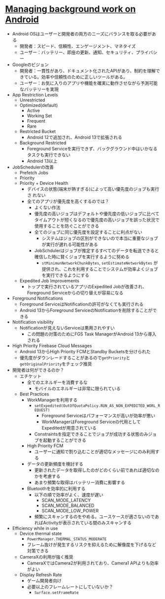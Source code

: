 # [Managing background work on Android](https://io.google/2022/program/477adf14-7c6d-4710-9f19-b127421a396c/)

* Android OSはユーザーと開発者の両方のニーズにバランスを取る必要がある
  * 開発者：スピード、信頼性、エンゲージメント、マネタイズ
  * ユーザー：バッテリー、即座の更新、通知、セキュリティ、プライバシー
* Googleのビジョン
  * 開発者：一貫性があり、ドキュメント化されたAPIがあり、制約を理解できている。効率や信頼性のために正しいツールがある。
  * ユーザー：お気に入りのアプリや機能を確実に動作させながら予測可能なバッテリーを実現
* App Restriction Levels
  * Unrestricted
  * Optimized(default)
    * Active
    * Working Set
    * Frequent
    * Rare
  * Restricted Bucket
    * Android 12で追加され、Android 13で拡張される
  * Background Restricted
    * Foreground Serviceを実行できず、バックグラウンド中はいかなるタスクも実行できない
    * Android 13以上
* JobSchedulerの改善
  * Prefetch Jobs
  * Priority
  * Priority + Device Health
    * デバイスの状態(端末が熱すぎる)によって高い優先度のジョブも実行さ れない
    * 全てのアプリが優先度を高くするのでは？
      * よくない作法
      * 優先度の高いジョブはデフォルトや優先度の低いジョブに比べてタイムアウトが短くなるので優先度の高いジョブを誤った状況で使用することを防ぐことができる
      * 全てのジョブに同じ優先度を設定することに利点がない
        * システムはジョブの区別ができないので本当に重要なジョブが実行が遅れる可能性がある
      * JobSchdulerはジョブが推定するすべてのデータを転送できると確信した時に賢くジョブを実行するように努める
        * `stMinimunNetworkChunkBytes`, `setEstimateNetworkBytes` が提供され、これを利用することでシステムが効率よくジョブを実行できるようにする
  * Expedited Job Improvements
    * トップで実行されているアプリのExpedited Jobが改善され、Foreground Serviceからの切り替えが容易になる
* Foreground Notifications
  * Foreground ServiceはNotificationの許可がなくても実行される
  * Android 13からForeground ServiceのNotificationを削除することができる
* Notification visibility
  * Notificationが見えないServiceは悪用されやすい
    * この問題の対策のためにFGS Task ManagerがAndroid 13から導入される
* High Priority Firebase Cloud Messages
  * Android 13からHigh Priority FCMとStandby Bucketsを分けられた
  * 優先度がダウンレードすることがあるので`getPriority`と`getOriginalPriority`をチェック推奨
* 開発者は何ができるのか？
  * エチケット
    * 全てのエネルギーを消費するな
      * モバイルのエネルギーは非常に限られている
  * Best Practices
    * WorkManagerを利用する
      * `setExpedited(OutOfQuotaPolicy.RUN_AS_NON_EXPEDITED_WORL_REQUEST)`
        * Foreground Serviceはパフォーマンスが高いが効率が悪い
        * WorkManagerはForeground Serviceの代用としてExpeditedが用意されている
      * Constraintsを指定できることでジョブが成功する状態のみジョブを起動することができる
    * High Priority FCM
      * ユーザーに通知で割り込むことが適切なメッセージにのみ利用する
    * データの更新頻度を検討する
      * 更新されたデータを取得したのがどのくらい前であれば適切なのかを考慮する
      * あまり頻繁な取得はバッテリー消費に影響する
    * Bluetoothを効率的に利用する
      * 以下の順で効率がよく、速度が遅い
        * SCAN_MODE_LATENCY
        * SCAN_MODE_BALANCED
        * SCAN_MODE_LOW_POWER
      * 頻繁にスキャンするのをやめる。ユースケースが適さないのであればActivityが表示されている間のみスキャンする
* Efficiency while in use
  * Device thermal state
    * `PowerManager.THERMAL_STATUS_MODERATE`
    * フレーム抜けが発生するリスクを抑えるために解像度を下げるなど対策できる
  * CameraXの利用が強く推奨
    * CameraXではCamera2が利用されており、Camera1 APIよりも効率がよい
  * Display Refresh Rate
    * ゲーム開発者向け
    * 必要以上のフレームレートにしていないか？
      * `Surface.setFrameRate`
